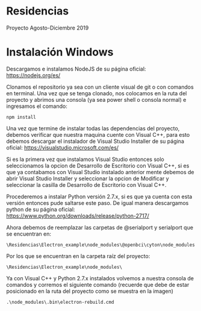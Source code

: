 # Residencias
Proyecto Agosto-Diciembre 2019

# Instalación Windows
Descargamos e instalamos NodeJS de su página oficial: https://nodejs.org/es/

Clonamos el repositorio ya sea con un cliente visual de git o con comandos en terminal.
Una vez que se tenga clonado, nos colocamos en la ruta del proyecto y abrimos una consola (ya sea power shell o consola normal) e ingresamos el comando:
```
npm install
```

Una vez que termine de instalar todas las dependencias del proyecto, debemos verificar que nuestra maquina cuente con Visual C++, para esto debemos descargar el instalador de Visual Studio Installer de su página oficial: https://visualstudio.microsoft.com/es/

Si es la primera vez que instalamos Visual Studio entonces solo seleccionamos la opcion de Desarrollo de Escritorio con Visual C++, si es que ya contabamos con Visual Studio instalado anterior mente debemos de abrir Visual Studio Installer y seleccionar la opcion de Modificar y seleccionar la casilla de Desarrollo de Escritorio con Visual C++.

Procederemos a instalar Python versión 2.7.x, si es que ya cuenta con esta versión entonces pude saltarse este paso. De igual manera descargamos python de su página oficial: https://www.python.org/downloads/release/python-2717/

Ahora debemos de reemplazar las carpetas de @serialport y serialport que se encuentran en:
```
\Residencias\Electron_example\node_modules\@openbci\cyton\node_modules 
```
Por los que se encuentran en la carpeta raíz del proyecto:
```
\Residencias\Electron_example\node_modules\
```
Ya con Visual C++ y Python 2.7.x instalados volvemos a nuestra consola de comandos y corremos el siguiente comando (recuerde que debe de estar posicionado en la ruta del proyecto como se muestra en la imagen)
```
.\node_modules\.bin\electron-rebuild.cmd
```